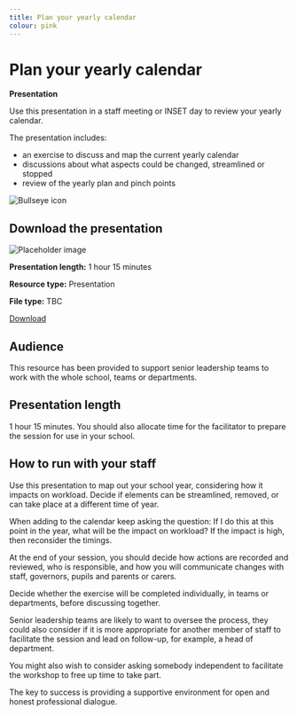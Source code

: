 ```yaml
---
title: Plan your yearly calendar
colour: pink
---
```


# Plan your yearly calendar

<strong class="govuk-tag">Presentation</strong>

Use this presentation in a staff meeting or INSET day to review your yearly
calendar.

The presentation includes:

- an exercise to discuss and map the current yearly calendar
- discussions about what aspects could be changed, streamlined or stopped
- review of the yearly plan and pinch points

<div class="govuk-grid-row dfe-width-container">
  <div class="govuk-grid-column-full">
    <div class="info-box">
      <div class="info-box__corner">
        <img src="/assets/images/download-icon.svg" alt="Bullseye icon">
      </div>
      <h2 class="govuk-heading-m">
        Download the presentation
      </h2>
      <div class="govuk-grid-row info-box__download-content">
        <div class="govuk-grid-column-one-half">
          <img src="/assets/images/preview-placeholder.jpg" alt="Placeholder image" class="dfe-file-preview-image">
        </div>
        <div class="govuk-grid-column-one-half">
          <p class="govuk-body-s">
            <strong>Presentation length:</strong> 1 hour 15 minutes
          </p>
          <p class="govuk-body-s">
            <strong>Resource type:</strong> Presentation
          </p>
          <p class="govuk-body-s">
            <strong>File type:</strong> TBC
          </p>
          <p>
            <a class="govuk-link govuk-link--no-visited-state" href="<%= @base_url %>/assets/files/TBC">
              Download
            </a>
          </p>
        </div>
      </div>
    </div>
  </div>
</div>

## Audience

This resource has been provided to support senior leadership teams to work with
the whole school, teams or departments.

## Presentation length

1 hour 15 minutes. You should also allocate time for the facilitator to prepare
the session for use in your school.

## How to run with your staff 

Use this presentation to map out your school year, considering how it impacts on
workload. Decide if elements can be streamlined, removed, or can take place at a
different time of year.

When adding to the calendar keep asking the question: If I do this at this point
in the year, what will be the impact on workload? If the impact is high, then
reconsider the timings.

At the end of your session, you should decide how actions are recorded and
reviewed, who is responsible, and how you will communicate changes with staff,
governors, pupils and parents or carers.

Decide whether the exercise will be completed individually, in teams or
departments, before discussing together.

Senior leadership teams are likely to want to oversee the process, they could
also consider if it is more appropriate for another member of staff to
facilitate the session and lead on follow-up, for example, a head of department.

You might also wish to consider asking somebody independent to facilitate the
workshop to free up time to take part.

The key to success is providing a supportive environment for open and honest
professional dialogue.
